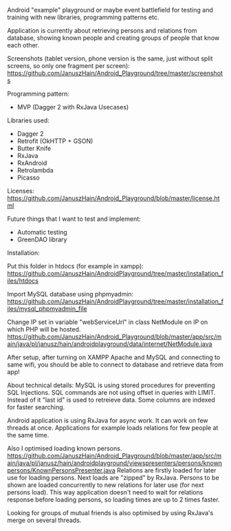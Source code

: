 Android "example" playground or maybe event battlefield for testing and training with new libraries, programming patterns etc.

Application is currently about retrieving persons and relations from database, showing known people and creating groups of people that know each other. 

Screenshots (tablet version, phone version is the same, just without split screens, so only one fragment per screen):
https://github.com/JanuszHain/Android_Playground/tree/master/screenshots


Programming pattern:
- MVP (Dagger 2 with RxJava Usecases)

Libraries used:
- Dagger 2
- Retrofit (OkHTTP + GSON)
- Butter Knife
- RxJava
- RxAndroid
- Retrolambda
- Picasso

Licenses: 
https://github.com/JanuszHain/Android_Playground/blob/master/license.html

Future things that I want to test and implement:
- Automatic testing
- GreenDAO library



Installation:

Put this folder in htdocs (for example in xampp):
https://github.com/JanuszHain/AndroidPlayground/tree/master/installation_files/htdocs

Import MySQL database using phpmyadmin:
https://github.com/JanuszHain/AndroidPlayground/tree/master/installation_files/mysql_phpmyadmin_file

Change IP set in variable "webServiceUrl" in class NetModule on IP on which PHP will be hosted.
https://github.com/JanuszHain/Android_Playground/blob/master/app/src/main/java/pl/janusz/hain/androidplayground/data/internet/NetModule.java

After setup, after turning on XAMPP Apache and MySQL and connecting to same wifi, you should be able to connect to database and retrieve data from app!



About technical details:
MySQL is using stored procedures for preventing SQL Injections.
SQL commands are not using offset in queries with LIMIT. Instead of it "last id" is used to retreieve data.
Some columns are indexed for faster searching.

Android application is using RxJava for async work. It can work on few threads at once.
Applications for example loads relations for few people at the same time.

Also I optimised loading known persons.
https://github.com/JanuszHain/Android_Playground/blob/master/app/src/main/java/pl/janusz/hain/androidplayground/viewspresenters/persons/knownpersons/KnownPersonsPresenter.java
Relations are firstly loaded for later use for loading persons.
Next loads are "zipped" by RxJava. Persons to be shown are loaded concurrently to new relations for later use (for next persons load).
This way application doesn't need to wait for relations response before loading persons, so loading times are up to 2 times faster.

Looking for groups of mutual friends is also optimised by using RxJava's merge on several threads.
